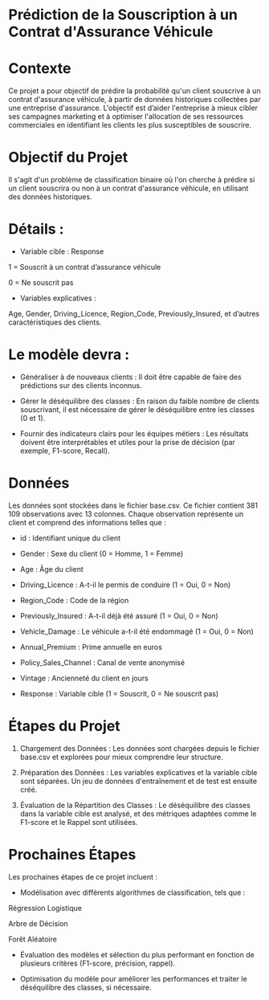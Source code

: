 # Prédiction de la Souscription à un Contrat d'Assurance Véhicule

# Contexte
Ce projet a pour objectif de prédire la probabilité qu'un client souscrive à un contrat d'assurance véhicule, à partir de données historiques collectées par une entreprise d'assurance. L'objectif est d’aider l'entreprise à mieux cibler ses campagnes marketing et à optimiser l'allocation de ses ressources commerciales en identifiant les clients les plus susceptibles de souscrire.

# Objectif du Projet
Il s'agit d'un problème de classification binaire où l'on cherche à prédire si un client souscrira ou non à un contrat d'assurance véhicule, en utilisant des données historiques.

# Détails :
- Variable cible : Response

1 = Souscrit à un contrat d’assurance véhicule

0 = Ne souscrit pas

- Variables explicatives :

Age, Gender, Driving_Licence, Region_Code, Previously_Insured, et d’autres caractéristiques des clients.

# Le modèle devra :

- Généraliser à de nouveaux clients : Il doit être capable de faire des prédictions sur des clients inconnus.

- Gérer le déséquilibre des classes : En raison du faible nombre de clients souscrivant, il est nécessaire de gérer le déséquilibre entre les classes (0 et 1).

- Fournir des indicateurs clairs pour les équipes métiers : Les résultats doivent être interprétables et utiles pour la prise de décision (par exemple, F1-score, Recall).

# Données
Les données sont stockées dans le fichier base.csv. Ce fichier contient 381 109 observations avec 13 colonnes. Chaque observation représente un client et comprend des informations telles que :

- id : Identifiant unique du client

- Gender : Sexe du client (0 = Homme, 1 = Femme)

- Age : Âge du client

- Driving_Licence : A-t-il le permis de conduire (1 = Oui, 0 = Non)

- Region_Code : Code de la région

- Previously_Insured : A-t-il déjà été assuré (1 = Oui, 0 = Non)

- Vehicle_Damage : Le véhicule a-t-il été endommagé (1 = Oui, 0 = Non)

- Annual_Premium : Prime annuelle en euros

- Policy_Sales_Channel : Canal de vente anonymisé

- Vintage : Ancienneté du client en jours

- Response : Variable cible (1 = Souscrit, 0 = Ne souscrit pas)

# Étapes du Projet
1. Chargement des Données : Les données sont chargées depuis le fichier base.csv et explorées pour mieux comprendre leur structure.

2. Préparation des Données : Les variables explicatives et la variable cible sont séparées. Un jeu de données d'entraînement et de test est ensuite créé.

3. Évaluation de la Répartition des Classes : Le déséquilibre des classes dans la variable cible est analysé, et des métriques adaptées comme le F1-score et le Rappel sont utilisées.

# Prochaines Étapes
Les prochaines étapes de ce projet incluent :

- Modélisation avec différents algorithmes de classification, tels que :

Régression Logistique

Arbre de Décision

Forêt Aléatoire

- Évaluation des modèles et sélection du plus performant en fonction de plusieurs critères (F1-score, précision, rappel).

- Optimisation du modèle pour améliorer les performances et traiter le déséquilibre des classes, si nécessaire.


